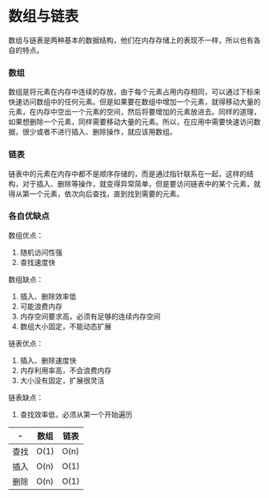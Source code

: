 # 数组与链表

数组与链表是两种基本的数据结构，他们在内存存储上的表现不一样，所以也有各自的特点。

### 数组

数组是将元素在内存中连续的存放，由于每个元素占用内存相同，可以通过下标来快速访问数组中的任何元素。但是如果要在数组中增加一个元素，就得移动大量的元素，在内存中空出一个元素的空间，然后将要增加的元素放进去。同样的道理，如果想删除一个元素，同样需要移动大量的元素。所以，在应用中需要快速访问数据，很少或者不进行插入、删除操作，就应该用数组。
	

### 链表
链表中的元素在内存中都不是顺序存储的，而是通过指针联系在一起，这样的结构，对于插入、删除等操作，就变得异常简单，但是要访问链表中的某个元素，就得从第一个元素，依次向后查找，直到找到需要的元素。


### 各自优缺点
数组优点：

1. 随机访问性强
2. 查找速度快

数组缺点：

1. 插入、删除效率低
2. 可能浪费内存
3. 内存空间要求高，必须有足够的连续内存空间
4. 数组大小固定，不能动态扩展

链表优点：

1. 插入、删除速度快
2. 内存利用率高，不会浪费内存
3. 大小没有固定，扩展很灵活

链表缺点：

1. 查找效率低，必须从第一个开始遍历



| -  | 数组| 链表|
|----|----|-----|
|查找|O(1)|O(n)|
|插入|O(n)|O(1)|
|删除|O(n)|O(1)|
















